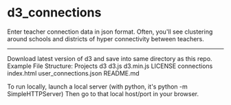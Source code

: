 # d3_connections

Enter teacher connection data in json format. Often, you'll see clustering around schools and districts of hyper connectivity between teachers.

-- ---------------------------
Download latest version of d3 and save into same directory as this repo.
Example File Structure:
Projects
	d3
		d3.js
		d3.min.js
		LICENSE
	connections
		index.html
		user_connections.json
		README.md


To run locally, launch a local server (with python, it's python -m SimpleHTTPServer)
Then go to that local host/port in your browser.


